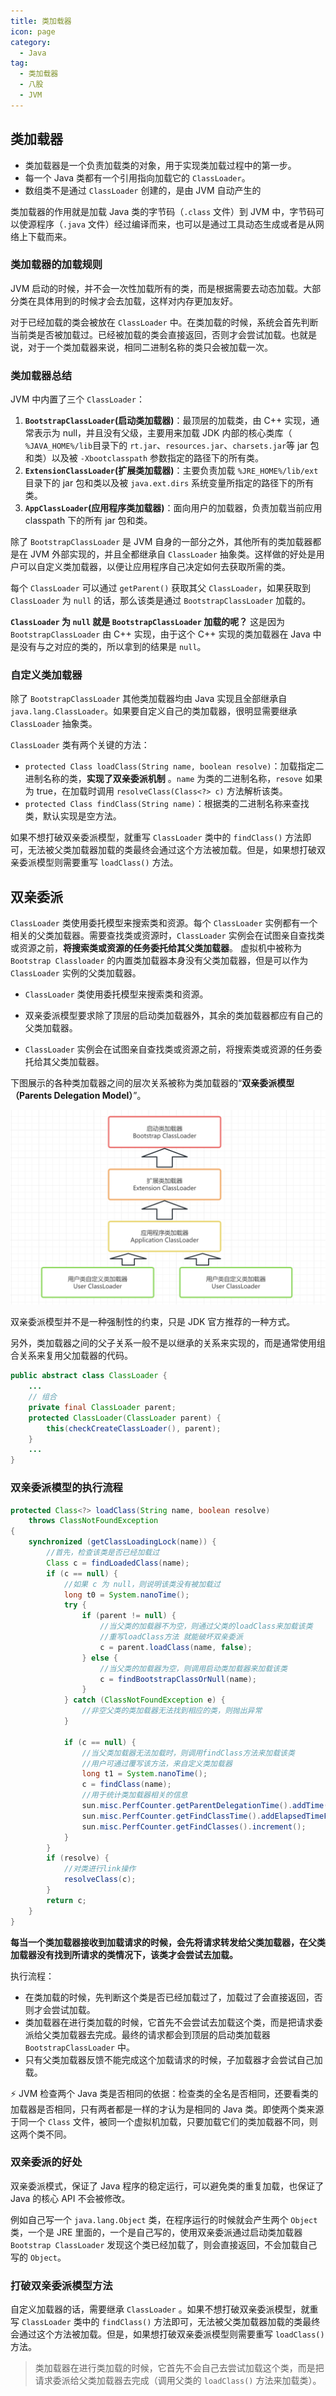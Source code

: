 ```yaml
---
title: 类加载器
icon: page
category:
  - Java
tag:
  - 类加载器
  - 八股
  - JVM
---
```

## 类加载器

- 类加载器是一个负责加载类的对象，用于实现类加载过程中的第一步。
- 每一个 Java 类都有一个引用指向加载它的 `ClassLoader`。
- 数组类不是通过 `ClassLoader` 创建的，是由 JVM 自动产生的

类加载器的作用就是加载 Java 类的字节码（`.class` 文件）到 JVM 中，字节码可以使源程序（`.java` 文件）经过编译而来，也可以是通过工具动态生成或者是从网络上下载而来。

<!-- more -->

### 类加载器的加载规则

JVM 启动的时候，并不会一次性加载所有的类，而是根据需要去动态加载。大部分类在具体用到的时候才会去加载，这样对内存更加友好。

对于已经加载的类会被放在 `ClassLoader` 中。在类加载的时候，系统会首先判断当前类是否被加载过。已经被加载的类会直接返回，否则才会尝试加载。也就是说，对于一个类加载器来说，相同二进制名称的类只会被加载一次。

### 类加载器总结

JVM 中内置了三个 `ClassLoader`：

1. **`BootstrapClassLoader`(启动类加载器)**：最顶层的加载类，由 C++ 实现，通常表示为 null，并且没有父级，主要用来加载 JDK 内部的核心类库（ `%JAVA_HOME%/lib`目录下的 `rt.jar`、`resources.jar`、`charsets.jar`等 jar 包和类）以及被 `-Xbootclasspath` 参数指定的路径下的所有类。
2. **`ExtensionClassLoader`(扩展类加载器)**：主要负责加载 `%JRE_HOME%/lib/ext` 目录下的 jar 包和类以及被 `java.ext.dirs` 系统变量所指定的路径下的所有类。
3. **`AppClassLoader`(应用程序类加载器)**：面向用户的加载器，负责加载当前应用 classpath 下的所有 jar 包和类。

除了 `BootstrapClassLoader` 是 JVM 自身的一部分之外，其他所有的类加载器都是在 JVM 外部实现的，并且全都继承自 `ClassLoader` 抽象类。这样做的好处是用户可以自定义类加载器，以便让应用程序自己决定如何去获取所需的类。

每个 `ClassLoader` 可以通过 `getParent()` 获取其父 `ClassLoader`，如果获取到 `ClassLoader` 为 `null` 的话，那么该类是通过 `BootstrapClassLoader` 加载的。

 **`ClassLoader` 为 `null` 就是 `BootstrapClassLoader` 加载的呢？** 这是因为`BootstrapClassLoader` 由 C++ 实现，由于这个 C++ 实现的类加载器在 Java 中是没有与之对应的类的，所以拿到的结果是 `null`。

### 自定义类加载器

除了 `BootstrapClassLoader` 其他类加载器均由 Java 实现且全部继承自 `java.lang.ClassLoader`。如果要自定义自己的类加载器，很明显需要继承 `ClassLoader` 抽象类。

`ClassLoader` 类有两个关键的方法：

- `protected Class loadClass(String name, boolean resolve)`：加载指定二进制名称的类，**实现了双亲委派机制** 。`name` 为类的二进制名称，`resove` 如果为 true，在加载时调用 `resolveClass(Class<?> c)` 方法解析该类。
- `protected Class findClass(String name)`：根据类的二进制名称来查找类，默认实现是空方法。

如果不想打破双亲委派模型，就重写 `ClassLoader` 类中的 `findClass()` 方法即可，无法被父类加载器加载的类最终会通过这个方法被加载。但是，如果想打破双亲委派模型则需要重写 `loadClass()` 方法。

## 双亲委派

`ClassLoader` 类使用委托模型来搜索类和资源。每个 `ClassLoader` 实例都有一个相关的父类加载器。需要查找类或资源时，`ClassLoader` 实例会在试图亲自查找类或资源之前，**将搜索类或资源的任务委托给其父类加载器**。 虚拟机中被称为 `Bootstrap Classloader` 的内置类加载器本身没有父类加载器，但是可以作为 `ClassLoader` 
实例的父类加载器。

- `ClassLoader` 类使用委托模型来搜索类和资源。

- 双亲委派模型要求除了顶层的启动类加载器外，其余的类加载器都应有自己的父类加载器。

- `ClassLoader` 实例会在试图亲自查找类或资源之前，将搜索类或资源的任务委托给其父类加载器。

下图展示的各种类加载器之间的层次关系被称为类加载器的“**双亲委派模型（Parents Delegation Model）**”。

![230522202439](/markdown/230522202439.jpg)

双亲委派模型并不是一种强制性的约束，只是 JDK 官方推荐的一种方式。

另外，类加载器之间的父子关系一般不是以继承的关系来实现的，而是通常使用组合关系来复用父加载器的代码。

```java
public abstract class ClassLoader {
    ...
    // 组合
    private final ClassLoader parent;
    protected ClassLoader(ClassLoader parent) {
        this(checkCreateClassLoader(), parent);
    }
    ...
}
```

### 双亲委派模型的执行流程

```java
protected Class<?> loadClass(String name, boolean resolve)
    throws ClassNotFoundException
{
    synchronized (getClassLoadingLock(name)) {
        //首先，检查该类是否已经加载过
        Class c = findLoadedClass(name);
        if (c == null) {
            //如果 c 为 null，则说明该类没有被加载过
            long t0 = System.nanoTime();
            try {
                if (parent != null) {
                    //当父类的加载器不为空，则通过父类的loadClass来加载该类				
                    //重写loadClass方法	就能破坏双亲委派
                    c = parent.loadClass(name, false);
                } else {
                    //当父类的加载器为空，则调用启动类加载器来加载该类
                    c = findBootstrapClassOrNull(name);
                }
            } catch (ClassNotFoundException e) {
                //非空父类的类加载器无法找到相应的类，则抛出异常
            }

            if (c == null) {
                //当父类加载器无法加载时，则调用findClass方法来加载该类
                //用户可通过覆写该方法，来自定义类加载器
                long t1 = System.nanoTime();
                c = findClass(name);
                //用于统计类加载器相关的信息
                sun.misc.PerfCounter.getParentDelegationTime().addTime(t1 - t0);
                sun.misc.PerfCounter.getFindClassTime().addElapsedTimeFrom(t1);
                sun.misc.PerfCounter.getFindClasses().increment();
            }
        }
        if (resolve) {
            //对类进行link操作
            resolveClass(c);
        }
        return c;
    }
}
```

**每当一个类加载器接收到加载请求的时候，会先将请求转发给父类加载器，在父类加载器没有找到所请求的类情况下，该类才会尝试去加载。**

执行流程：

- 在类加载的时候，先判断这个类是否已经加载过了，加载过了会直接返回，否则才会尝试加载。
- 类加载器在进行类加载的时候，它首先不会尝试去加载这个类，而是把请求委派给父类加载器去完成。最终的请求都会到顶层的启动类加载器 `BootstrapClassLoader` 中。
- 只有父类加载器反馈不能完成这个加载请求的时候，子加载器才会尝试自己加载。

⚡ JVM 检查两个 Java 类是否相同的依据：检查类的全名是否相同，还要看类的加载器是否相同，只有两者都是一样的才认为是相同的 Java 类。即使两个类来源于同一个 `Class` 文件，被同一个虚拟机加载，只要加载它们的类加载器不同，则这两个类不同。

### 双亲委派的好处

双亲委派模式，保证了 Java 程序的稳定运行，可以避免类的重复加载，也保证了 Java 的核心 API 不会被修改。

例如自己写一个 `java.lang.Object` 类，在程序运行的时候就会产生两个 `Object` 类，一个是 JRE 里面的，一个是自己写的，使用双亲委派通过启动类加载器 `Bootstrap ClassLoader` 发现这个类已经加载了，则会直接返回，不会加载自己写的 `Object`。

### 打破双亲委派模型方法

自定义加载器的话，需要继承 `ClassLoader` 。如果不想打破双亲委派模型，就重写 `ClassLoader` 类中的 `findClass()` 方法即可，无法被父类加载器加载的类最终会通过这个方法被加载。但是，如果想打破双亲委派模型则需要重写 `loadClass()` 方法。

> 类加载器在进行类加载的时候，它首先不会自己去尝试加载这个类，而是把请求委派给父类加载器去完成（调用父类的 `loadClass()` 方法来加载类）。
